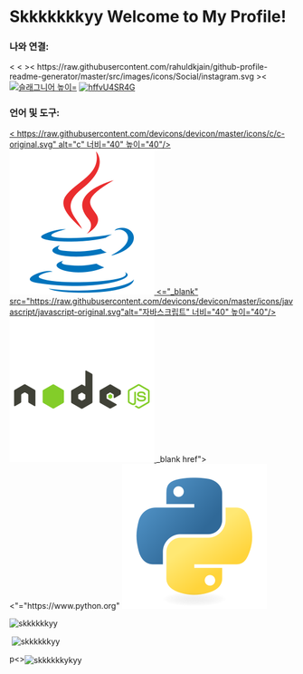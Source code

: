 # Skkkkkkkyy Welcome to My Profile!
<h3 정렬="왼쪽">나와 연결: </h3>
<p 정렬="왼쪽"> <
<<href="https://instagram.com/>
>< https://raw.githubusercontent.com/rahuldkjain/github-profile-readme-generator/master/src/images/icons/Social/instagram.svg >< <a href="https://www.youtube.com/c/ 즉" 대상="빈"><img align="https://raw.githubusercontent.com/rahuldkjain/github-profile-readme-generator/master/src/images/icons/Social/youtube.svg" alt="슬래그니어 높이="30" 너비="40" /></a>
<a href="https://discord.gg/hffvU4SR4G" 대상="빈"><img 정렬="센터" src=" https://raw.githubusercontent.com/rahuldkjain/github-profile-readme-generator/master/src/images/icons/Social/discord.svg" alt="hffvU4SR4G" 높이="30" 너비="40" /></a>
</p>

<h3 정렬="왼쪽">언어 및 도구:</h3>
<p 정렬="왼쪽"> <a href="https://www.cprogramming.com/" 대상="_blank"rel="norel="noreferrer""> < https://raw.githubusercontent.com/devicons/devicon/master/icons/c/c-original.svg" alt="c" 너비="40" 높이="40"/> </a> <a href="https://www.java.com" 대상="_blank"rel="noreferrer"> <img src="https://raw.githubusercontent.com/devicons/devicon/master/icons/java/java-original.svg" alt="java" 너비="40" 높이="40"/> </a> <a href="https://developer.mozilla.org/en-US/docs/Web/JavaScript" 대상 > <="_blank" src="https://raw.githubusercontent.com/devicons/devicon/master/icons/javascript/javascript-original.svg"alt="자바스크립트" 너비="40" 높이="40"/> </a> <a href="https://nodejs.org" 대상="_blank"rel="noreferrer"> <img src="https://raw.githubusercontent.com/devicons/devicon/master/icons/nodejs/nodejs-original-wordmark.svg" alt="nodejs" 너비="40" 높이="40"/> </a> <a > _blank href"> <"="https://www.python.org" <img src="https://raw.githubusercontent.com/devicons/devicon/master/icons/python/python-original.svg" alt="python" 너비="40"높이="40"/> </a> </p>

<p><img 정렬="왼쪽" src="https://github-readme-stats.vercel.app/api/top-langs?username=skkkkkkkyy&show_icons=true&locale=en&layout=compact" alt="skkkkkkyy" /></p>

<p>&nbsp;<img align="center" src="https://github-readme-stats.vercel.app/api?username=skkkkkkkyy&show_icons=true&locale=en" alt="skkkkkkyy" /></p>

p<><img align="center" src="https://github-readme-streak-stats.herokuapp.com/?user=skkkkkkkyy&" alt="skkkkkkykyy" /></p>

